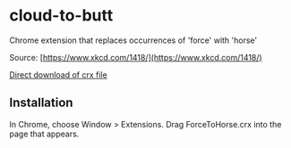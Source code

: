 cloud-to-butt
=============

Chrome extension that replaces occurrences of 'force' with 'horse'

Source: [https://www.xkcd.com/1418/](https://www.xkcd.com/1418/)

[Direct download of crx file](https://github.com/burntcookie90/cloud-to-butt/raw/master/ForceToHorse.crx)

Installation
------------

In Chrome, choose Window > Extensions.  Drag ForceToHorse.crx into the page that appears.
